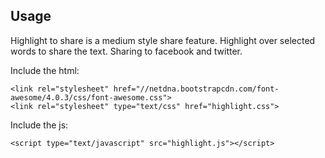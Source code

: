 ## Usage

Highlight to share is a medium style share feature.  Highlight over selected words to share the text.  Sharing to facebook and twitter.

Include the html:
```
<link rel="stylesheet" href="//netdna.bootstrapcdn.com/font-awesome/4.0.3/css/font-awesome.css">
<link rel="stylesheet" type="text/css" href="highlight.css">
```

Include the js:
```
<script type="text/javascript" src="highlight.js"></script>
```

